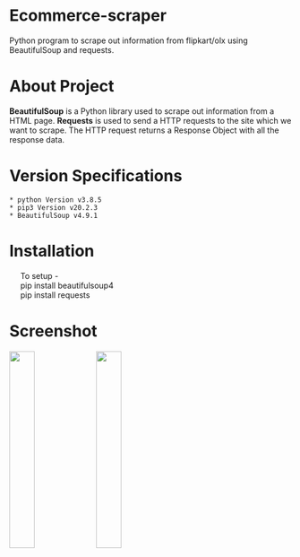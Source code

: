 # Ecommerce-scraper
Python program to scrape out information from flipkart/olx using BeautifulSoup and requests.

# About Project
__BeautifulSoup__ is a Python library used to scrape out information from a HTML page. __Requests__ is used to send a HTTP requests to the site which we want to scrape. The HTTP request returns a Response Object with all the response data. 

# Version Specifications
    * python Version v3.8.5
    * pip3 Version v20.2.3
    * BeautifulSoup v4.9.1
    
# Installation
&nbsp;&nbsp;&nbsp;&nbsp;&nbsp;To setup - 
<br />
&nbsp;&nbsp;&nbsp;&nbsp; pip install beautifulsoup4 <br/>
&nbsp;&nbsp;&nbsp;&nbsp; pip install requests

# Screenshot
<div class="row">
<img src="https://user-images.githubusercontent.com/41678679/93750412-0ebef900-fc19-11ea-98b0-8929af65e8a8.PNG" width="30%">
<img src="https://user-images.githubusercontent.com/41678679/93750800-b50afe80-fc19-11ea-8eed-84c677be3c94.PNG" width="30%">
</div>
